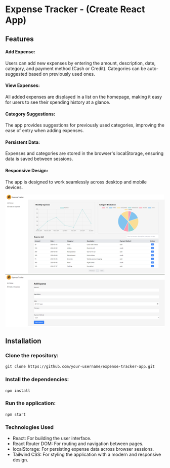 # Expense Tracker - (Create React App)

## Features
#### Add Expense: 
Users can add new expenses by entering the amount, description, date, category, and payment method (Cash or Credit). Categories can be auto-suggested based on previously used ones.
#### View Expenses:
 All added expenses are displayed in a list on the homepage, making it easy for users to see their spending history at a glance.
#### Category Suggestions: 
The app provides suggestions for previously used categories, improving the ease of entry when adding expenses.
#### Persistent Data: 
Expenses and categories are stored in the browser's localStorage, ensuring data is saved between sessions.
#### Responsive Design:
 The app is designed to work seamlessly across desktop and mobile devices.

 ![home page](./public/Screenshot_13.png)
 ![create expense page](./public/Screenshot_10.png)


## Installation
### Clone the repository:
```
git clone https://github.com/your-username/expense-tracker-app.git
```
### Install the dependencies:
```
npm install
```

### Run the application:
```
npm start
```


### Technologies Used
- React: For building the user interface.
- React Router DOM: For routing and navigation between pages.
- localStorage: For persisting expense data across browser sessions.
- Tailwind CSS: For styling the application with a modern and responsive design.